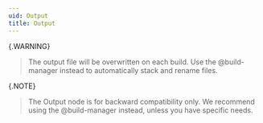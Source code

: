 ```yaml
---
uid: Output
title: Output
---
```


{.WARNING} 
> The output file will be overwritten on each build. Use the @build-manager instead to automatically stack and rename files.

{.NOTE}
> The Output node is for backward compatibility only. We recommend using the @build-manager instead, unless you have specific needs.



